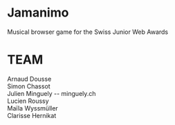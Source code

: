 Jamanimo
========

Musical browser game for the Swiss Junior Web Awards

TEAM
========
Arnaud Dousse<br/>
Simon Chassot<br/>
Julien Minguely -- minguely.ch<br/>
Lucien Roussy<br/>
Maïla Wyssmüller<br/>
Clarisse Hernikat
